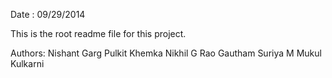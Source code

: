 Date : 09/29/2014

This is the root readme file for this project. 

Authors:
		Nishant Garg
		Pulkit Khemka
		Nikhil G Rao
		Gautham Suriya M
		Mukul Kulkarni
